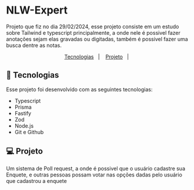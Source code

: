 # NLW-Expert
Projeto que fiz no dia 29/02/2024, esse projeto consiste em um estudo sobre Tailwind e typescript principalmente, a onde nele é possivel fazer anotações sejam elas gravadas ou digitadas, também é possivel fazer uma busca dentre as notas. 

<p align="center">
  <a href="#-tecnologias">Tecnologias</a>&nbsp;&nbsp;&nbsp;|&nbsp;&nbsp;&nbsp;
  <a href="#-projeto">Projeto</a>&nbsp;&nbsp;&nbsp;|&nbsp;&nbsp;&nbsp;
<br>

## 🚀 Tecnologias

Esse projeto foi desenvolvido com as seguintes tecnologias:

- Typescript
- Prisma
- Fastify
- Zod
- Node.js
- Git e Github

## 💻 Projeto

Um sistema de Poll request, a onde é possivel que o usuário cadastre sua Enquete, e outras pessoas possam votar nas opções dadas pelo usuário que cadastrou a enquete 

